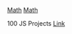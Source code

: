 [Math](https://www.w3schools.com/jsref/jsref_obj_math.asp)
[Math](https://developer.mozilla.org/en-US/docs/Web/JavaScript/Reference/Global_Objects/Math)

100 JS Projects [Link](https://www.100jsprojects.com/projects)